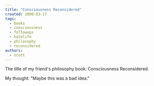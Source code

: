 ```yaml
---
title: "Consciousness Reconsidered"
created: 2000-03-17
tags: 
  - books
  - consciousness
  - followups
  - hatelife
  - philosophy
  - reconsidered
authors: 
  - scott
---
```


The title of my friend's philosophy book: Consciousness Reconsidered.

My thought: "Maybe this was a bad idea."
